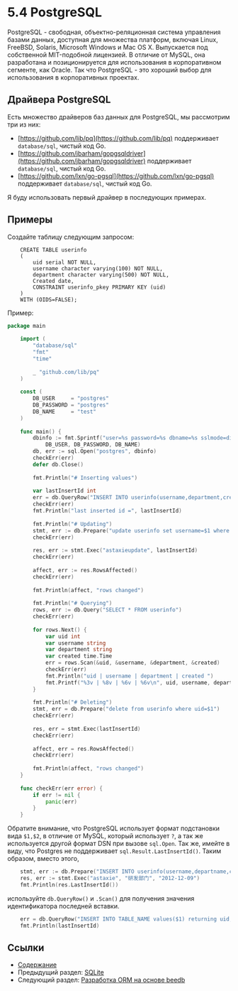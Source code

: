 # 5.4 PostgreSQL

PostgreSQL - свободная, объектно-реляционная система управления базами данных, доступная для множества платформ, включая Linux, FreeBSD, Solaris, Microsoft Windows и Mac OS X. Выпускается под собственной MIT-подобной лицензией. В отличие от MySQL, она разработана и позиционируется для использования в корпоративном сегменте, как Oracle. Так что PostgreSQL - это хороший выбор для использования в корпоративных проектах.

## Драйвера PostgreSQL

Есть множество драйверов баз данных для PostgreSQL, мы рассмотрим три из них:

- [https://github.com/lib/pq](https://github.com/lib/pq) поддерживает `database/sql`, чистый код Go.
- [https://github.com/jbarham/gopgsqldriver](https://github.com/jbarham/gopgsqldriver) поддерживает `database/sql`, чистый код Go.
- [https://github.com/lxn/go-pgsql](https://github.com/lxn/go-pgsql) поддерживает `database/sql`, чистый код Go.

Я буду использовать первый драйвер в последующих примерах.

## Примеры

Создайте таблицу следующим запросом:

```POSTGRESQL
    CREATE TABLE userinfo
    (
        uid serial NOT NULL,
        username character varying(100) NOT NULL,
        department character varying(500) NOT NULL,
        Created date,
        CONSTRAINT userinfo_pkey PRIMARY KEY (uid)
    )
    WITH (OIDS=FALSE);
```

Пример:

```GO
package main
    
    import (
    	"database/sql"
    	"fmt"
    	"time"
    
    	_ "github.com/lib/pq"
    )
    
    const (
    	DB_USER     = "postgres"
    	DB_PASSWORD = "postgres"
    	DB_NAME     = "test"
    )
    
    func main() {
    	dbinfo := fmt.Sprintf("user=%s password=%s dbname=%s sslmode=disable",
    		DB_USER, DB_PASSWORD, DB_NAME)
    	db, err := sql.Open("postgres", dbinfo)
    	checkErr(err)
    	defer db.Close()
    
    	fmt.Println("# Inserting values")
    
    	var lastInsertId int
    	err = db.QueryRow("INSERT INTO userinfo(username,department,created) VALUES($1,$2,$3) returning uid;", "astaxie", "研发部门", "2012-12-09").Scan(&lastInsertId)
    	checkErr(err)
    	fmt.Println("last inserted id =", lastInsertId)
    
    	fmt.Println("# Updating")
    	stmt, err := db.Prepare("update userinfo set username=$1 where uid=$2")
    	checkErr(err)
    
    	res, err := stmt.Exec("astaxieupdate", lastInsertId)
    	checkErr(err)
    
    	affect, err := res.RowsAffected()
    	checkErr(err)
    
    	fmt.Println(affect, "rows changed")
    
    	fmt.Println("# Querying")
    	rows, err := db.Query("SELECT * FROM userinfo")
    	checkErr(err)
    
    	for rows.Next() {
    		var uid int
    		var username string
    		var department string
    		var created time.Time
    		err = rows.Scan(&uid, &username, &department, &created)
    		checkErr(err)
    		fmt.Println("uid | username | department | created ")
    		fmt.Printf("%3v | %8v | %6v | %6v\n", uid, username, department, created)
    	}
    
    	fmt.Println("# Deleting")
    	stmt, err = db.Prepare("delete from userinfo where uid=$1")
    	checkErr(err)
    
    	res, err = stmt.Exec(lastInsertId)
    	checkErr(err)
    
    	affect, err = res.RowsAffected()
    	checkErr(err)
    
    	fmt.Println(affect, "rows changed")
    }
    
    func checkErr(err error) {
    	if err != nil {
    		panic(err)
    	}
    }
```

Обратите внимание, что PostgreSQL использует формат подстановки вида `$1,$2`, в отличие от MySQL, который использует `?`, а так же используется другой формат DSN при вызове `sql.Open`.
Так же, имейте в виду, что  Postgres не поддерживает `sql.Result.LastInsertId()`.
Таким образом, вместо этого,

```go
    stmt, err := db.Prepare("INSERT INTO userinfo(username,departname,created) VALUES($1,$2,$3);")
    res, err := stmt.Exec("astaxie", "研发部门", "2012-12-09")
    fmt.Println(res.LastInsertId())
```

используйте `db.QueryRow()` и `.Scan()` для получения значения идентификатора последней вставки.

```go
    err = db.QueryRow("INSERT INTO TABLE_NAME values($1) returning uid;",	VALUE1").Scan(&lastInsertId)
    fmt.Println(lastInsertId)
```

## Ссылки

- [Содержание](build-web-application-with-golang-ru.md)
- Предыдущий раздел: [SQLite](myBrain/ЯП%20и%20не%20только/go.md/ru/05.3.md)
- Следующий раздел: [Разработка ORM на основе beedb](05.5.md)



